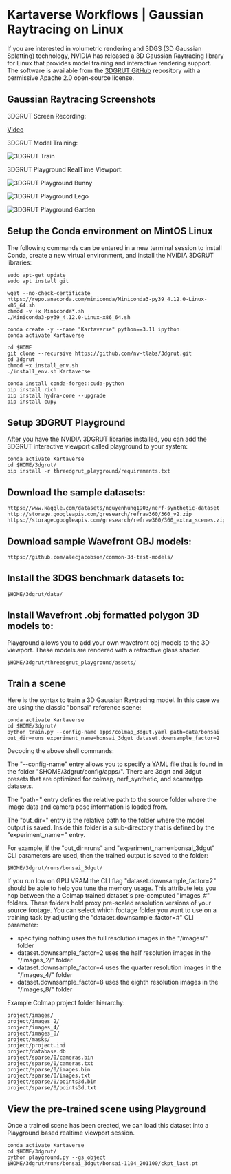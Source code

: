 # Kartaverse Workflows | Gaussian Raytracing on Linux

If you are interested in volumetric rendering and 3DGS (3D Gaussian Splatting) technology, NVIDIA has released a 3D Gaussian Raytracing library for Linux that provides model training and interactive rendering support. The software is available from the [3DGRUT GitHub](https://github.com/nv-tlabs/3dgrut) repository with a permissive Apache 2.0 open-source license.

## Gaussian Raytracing Screenshots

3DGRUT Screen Recording:

[Video](Images/NVIDIA_3dgrut_interactive_gaussian_raytracing.mp4 ':include :type=video controls width=100%')

3DGRUT Model Training:

![3DGRUT Train](Images/NVIDIA_3dgrut_training.png)

3DGRUT Playground RealTime Viewport:

![3DGRUT Playground Bunny](Images/NVIDIA_3dgrut_playground_with_wavefront_obj_bunny.png)

![3DGRUT Playground Lego](Images/NVIDIA_3dgrut_playground_lego.png)

![3DGRUT Playground Garden](Images/NVIDIA_3dgrut_playground_garden.png)

## Setup the Conda environment on MintOS Linux

The following commands can be entered in a new terminal session to install Conda, create a new virtual environment, and install the NVIDIA 3DGRUT libraries:

	sudo apt-get update
	sudo apt install git
	
	wget --no-check-certificate https://repo.anaconda.com/miniconda/Miniconda3-py39_4.12.0-Linux-x86_64.sh
	chmod -v +x Miniconda*.sh
	./Miniconda3-py39_4.12.0-Linux-x86_64.sh
	
	conda create -y --name "Kartaverse" python==3.11 ipython
	conda activate Kartaverse
	
	cd $HOME
	git clone --recursive https://github.com/nv-tlabs/3dgrut.git
	cd 3dgrut
	chmod +x install_env.sh
	./install_env.sh Kartaverse
	
	conda install conda-forge::cuda-python	  
	pip install rich
	pip install hydra-core --upgrade
	pip install cupy

## Setup 3DGRUT Playground

After you have the NVIDIA 3DGRUT libraries installed, you can add the 3DGRUT interactive viewport called playground to your system:

	conda activate Kartaverse
	cd $HOME/3dgrut/
	pip install -r threedgrut_playground/requirements.txt

## Download the sample datasets:

	https://www.kaggle.com/datasets/nguyenhung1903/nerf-synthetic-dataset
	http://storage.googleapis.com/gresearch/refraw360/360_v2.zip
	https://storage.googleapis.com/gresearch/refraw360/360_extra_scenes.zip

## Download sample Wavefront OBJ models:

	https://github.com/alecjacobson/common-3d-test-models/

## Install the 3DGS benchmark datasets to:

	$HOME/3dgrut/data/

## Install Wavefront .obj formatted polygon 3D models to:

Playground allows you to add your own wavefront obj models to the 3D viewport. These models are rendered with a refractive glass shader.

	$HOME/3dgrut/threedgrut_playground/assets/

## Train a scene

Here is the syntax to train a 3D Gaussian Raytracing model. In this case we are using the classic "bonsai" reference scene:

	conda activate Kartaverse
	cd $HOME/3dgrut/
	python train.py --config-name apps/colmap_3dgut.yaml path=data/bonsai out_dir=runs experiment_name=bonsai_3dgut dataset.downsample_factor=2

Decoding the above shell commands:

The "--config-name" entry allows you to specify a YAML file that is found in the folder "$HOME/3dgrut/config/apps/". There are 3dgrt and 3dgut presets that are optimized for colmap, nerf_synthetic, and scannetpp datasets.

The "path=" entry defines the relative path to the source folder where the image data and camera pose information is loaded from.

The "out_dir=" entry is the relative path to the folder where the model output is saved. Inside this folder is a sub-directory that is defined by the "experiment_name=" entry.

For example, if the "out_dir=runs" and "experiment_name=bonsai_3dgut" CLI parameters are used, then the trained output is saved to the folder:

	$HOME/3dgrut/runs/bonsai_3dgut/

If you run low on GPU VRAM the CLI flag "dataset.downsample_factor=2" should be able to help you tune the memory usage. This attribute lets you hop between the a Colmap trained dataset's pre-computed "images_#" folders. These folders hold proxy pre-scaled resolution versions of your source footage. You can select which footage folder you want to use on a training task by adjusting the "dataset.downsample_factor=#" CLI parameter:

- specifying nothing uses the full resolution images in the "<colmap project>/images/" folder
- dataset.downsample_factor=2 uses the half resolution images in the "<colmap project>/images_2/" folder
- dataset.downsample_factor=4 uses the quarter resolution images in the  "<colmap project>/images_4/" folder
- dataset.downsample_factor=8 uses the eighth resolution images in the "<colmap project>/images_8/" folder

Example Colmap project folder hierarchy:

    project/images/
    project/images_2/
    project/images_4/
    project/images_8/
    project/masks/
    project/project.ini
    project/database.db
    project/sparse/0/cameras.bin
    project/sparse/0/cameras.txt
    project/sparse/0/images.bin
    project/sparse/0/images.txt
    project/sparse/0/points3d.bin
    project/sparse/0/points3d.txt

## View the pre-trained scene using Playground

Once a trained scene has been created, we can load this dataset into a Playground based realtime viewport session.

	conda activate Kartaverse
	cd $HOME/3dgrut/
	python playground.py --gs_object $HOME/3dgrut/runs/bonsai_3dgut/bonsai-1104_201100/ckpt_last.pt

